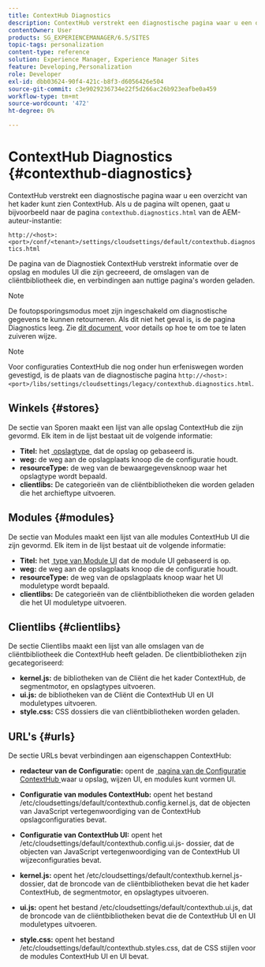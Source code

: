 ```yaml
---
title: ContextHub Diagnostics
description: ContextHub verstrekt een diagnostische pagina waar u een overzicht van het kader ContextHub kunt zien
contentOwner: User
products: SG_EXPERIENCEMANAGER/6.5/SITES
topic-tags: personalization
content-type: reference
solution: Experience Manager, Experience Manager Sites
feature: Developing,Personalization
role: Developer
exl-id: dbb03624-90f4-421c-b8f3-d6056426e504
source-git-commit: c3e9029236734e22f5d266ac26b923eafbe0a459
workflow-type: tm+mt
source-wordcount: '472'
ht-degree: 0%

---
```


# ContextHub Diagnostics {#contexthub-diagnostics}

ContextHub verstrekt een diagnostische pagina waar u een overzicht van het kader kunt zien ContextHub. Als u de pagina wilt openen, gaat u bijvoorbeeld naar de pagina `contexthub.diagnostics.html` van de AEM-auteur-instantie:

`http://<host>:<port>/conf/<tenant>/settings/cloudsettings/default/contexthub.diagnostics.html`

De pagina van de Diagnostiek ContextHub verstrekt informatie over de opslag en modules UI die zijn gecreeerd, de omslagen van de cliëntbibliotheek die, en verbindingen aan nuttige pagina&#39;s worden geladen.

>[!NOTE]
>
>De foutopsporingsmodus moet zijn ingeschakeld om diagnostische gegevens te kunnen retourneren. Als dit niet het geval is, is de pagina Diagnostics leeg. Zie [&#x200B; dit document &#x200B;](ch-configuring.md#debugging-contexthub) voor details op hoe te om toe te laten zuiveren wijze.

>[!NOTE]
>
>Voor configuraties ContextHub die nog onder hun erfeniswegen worden gevestigd, is de plaats van de diagnostische pagina `http://<host>:<port>/libs/settings/cloudsettings/legacy/contexthub.diagnostics.html`.

## Winkels {#stores}

De sectie van Sporen maakt een lijst van alle opslag ContextHub die zijn gevormd. Elk item in de lijst bestaat uit de volgende informatie:

* **Titel:** het [&#x200B; opslagtype &#x200B;](/help/sites-developing/ch-samplestores.md) dat de opslag op gebaseerd is.
* **weg:** de weg aan de opslagplaats knoop die de configuratie houdt.
* **resourceType:** de weg van de bewaargegevensknoop waar het opslagtype wordt bepaald.
* **clientlibs:** De categorieën van de cliëntbibliotheken die worden geladen die het archieftype uitvoeren.

## Modules {#modules}

De sectie van Modules maakt een lijst van alle modules ContextHub UI die zijn gevormd. Elk item in de lijst bestaat uit de volgende informatie:

* **Titel:** het [&#x200B; type van Module UI &#x200B;](/help/sites-developing/ch-samplemodules.md) dat de module UI gebaseerd is op.
* **weg:** de weg aan de opslagplaats knoop die de configuratie houdt.
* **resourceType:** de weg van de opslagplaats knoop waar het UI moduletype wordt bepaald.
* **clientlibs:** De categorieën van de cliëntbibliotheken die worden geladen die het UI moduletype uitvoeren.

## Clientlibs {#clientlibs}

De sectie Clientlibs maakt een lijst van alle omslagen van de cliëntbibliotheek die ContextHub heeft geladen. De clientbibliotheken zijn gecategoriseerd:

* **kernel.js:** de bibliotheken van de Cliënt die het kader ContextHub, de segmentmotor, en opslagtypes uitvoeren.
* **ui.js:** de bibliotheken van de Cliënt die ContextHub UI en UI moduletypes uitvoeren.
* **style.css:** CSS dossiers die van cliëntbibliotheken worden geladen.

## URL&#39;s {#urls}

De sectie URLs bevat verbindingen aan eigenschappen ContextHub:

* **redacteur van de Configuratie:** opent de [&#x200B; pagina van de Configuratie ContextHub &#x200B;](ch-configuring.md) waar u opslag, wijzen UI, en modules kunt vormen UI.

* **Configuratie van modules ContextHub:** opent het bestand /etc/cloudsettings/default/contexthub.config.kernel.js, dat de objecten van JavaScript vertegenwoordiging van de ContextHub opslagconfiguraties bevat.
* **Configuratie van ContextHub UI:** opent het /etc/cloudsettings/default/contexthub.config.ui.js- dossier, dat de objecten van JavaScript vertegenwoordiging van de ContextHub UI wijzeconfiguraties bevat.
* **kernel.js:** opent het /etc/cloudsettings/default/contexthub.kernel.js- dossier, dat de broncode van de cliëntbibliotheken bevat die het kader ContextHub, de segmentmotor, en opslagtypes uitvoeren.
* **ui.js:** opent het bestand /etc/cloudsettings/default/contexthub.ui.js, dat de broncode van de cliëntbibliotheken bevat die de ContextHub UI en UI moduletypes uitvoeren.
* **style.css:** opent het bestand /etc/cloudsettings/default/contexthub.styles.css, dat de CSS stijlen voor de modules ContextHub UI en UI bevat.
